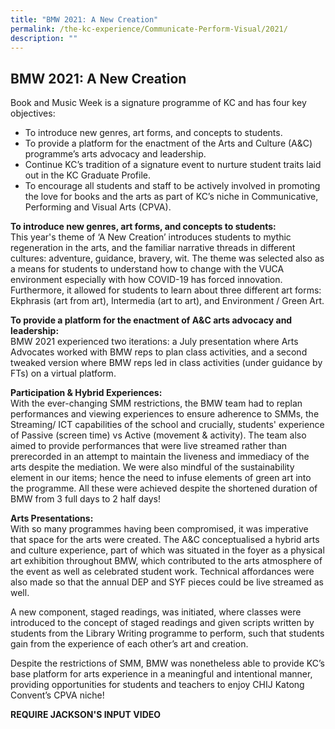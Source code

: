 ```yaml
---
title: "BMW 2021: A New Creation"
permalink: /the-kc-experience/Communicate-Perform-Visual/2021/
description: ""
---
```


## BMW 2021: A New Creation

Book and Music Week is a signature programme of KC and has four key objectives:  
  
*   To introduce new genres, art forms, and concepts to students.
*   To provide a platform for the enactment of the Arts and Culture (A&C) programme’s arts advocacy and leadership.
*   Continue KC’s tradition of a signature event to nurture student traits laid out in the KC Graduate Profile.
*   To encourage all students and staff to be actively involved in promoting the love for books and the arts as part of KC’s niche in Communicative, Performing and Visual Arts (CPVA).

**To introduce new genres, art forms, and concepts to students:**<br>
This year's theme of ‘A New Creation’ introduces students to mythic regeneration in the arts, and the familiar narrative threads in different cultures: adventure, guidance, bravery, wit. The theme was selected also as a means for students to understand how to change with the VUCA environment especially with how COVID-19 has forced innovation. Furthermore, it allowed for students to learn about three different art forms: Ekphrasis (art from art), Intermedia (art to art), and Environment / Green Art.  

**To provide a platform for the enactment of A&C arts advocacy and leadership:** <br>
BMW 2021 experienced two iterations: a July presentation where Arts Advocates worked with BMW reps to plan class activities, and a second tweaked version where BMW reps led in class activities (under guidance by FTs) on a virtual platform. 

**Participation & Hybrid Experiences:** <br>
With the ever-changing SMM restrictions, the BMW team had to replan performances and viewing experiences to ensure adherence to SMMs, the Streaming/ ICT capabilities of the school and crucially, students' experience of Passive (screen time) vs Active (movement & activity). The team also aimed to provide performances that were live streamed rather than prerecorded in an attempt to maintain the liveness and immediacy of the arts despite the mediation. We were also mindful of the sustainability element in our items; hence the need to infuse elements of green art into the programme. All these were achieved despite the shortened duration of BMW from 3 full days to 2 half days!

**Arts Presentations:** <br>
With so many programmes having been compromised, it was imperative that space for the arts were created. The A&C conceptualised a hybrid arts and culture experience, part of which was situated in the foyer as a physical art exhibition throughout BMW, which contributed to the arts atmosphere of the event as well as celebrated student work. Technical affordances were also made so that the annual DEP and SYF pieces could be live streamed as well. 

A new component, staged readings, was initiated, where classes were introduced to the concept of staged readings and given scripts written by students from the Library Writing programme to perform, such that students gain from the experience of each other’s art and creation.  
  
Despite the restrictions of SMM, BMW was nonetheless able to provide KC’s base platform for arts experience in a meaningful and intentional manner, providing opportunities for students and teachers to enjoy CHIJ Katong Convent’s CPVA niche!

**REQUIRE JACKSON'S INPUT VIDEO**